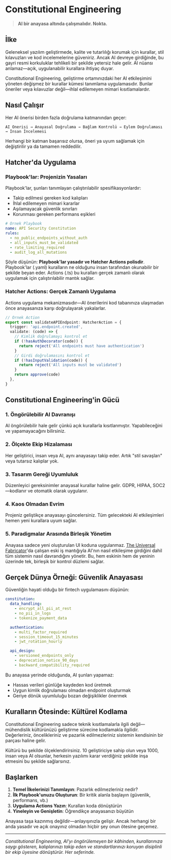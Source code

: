 # Constitutional Engineering

> **AI bir anayasa altında çalışmalıdır. Nokta.**

## İlke

Geleneksel yazılım geliştirmede, kalite ve tutarlılığı korumak için kurallar, stil kılavuzları ve kod incelemelerine güveniriz. Ancak AI devreye girdiğinde, bu gayri resmi korkuluklar tehlikeli bir şekilde yetersiz hale gelir. AI nüansı anlamaz—açık, uygulanabilir kurallara ihtiyaç duyar.

Constitutional Engineering, geliştirme ortamınızdaki her AI etkileşimini yöneten değişmez bir kurallar kümesi tanımlama uygulamasıdır. Bunlar öneriler veya kılavuzlar değil—ihlal edilemeyen mimari kısıtlamalardır.

## Nasıl Çalışır

Her AI önerisi birden fazla doğrulama katmanından geçer:

```
AI Önerisi → Anayasal Doğrulama → Bağlam Kontrolü → Eylem Doğrulaması → İnsan İncelemesi
```

Herhangi bir katman başarısız olursa, öneri ya uyum sağlamak için değiştirilir ya da tamamen reddedilir.

## Hatcher'da Uygulama

### Playbook'lar: Projenizin Yasaları

Playbook'lar, şunları tanımlayan çalıştırılabilir spesifikasyonlardır:

- Takip edilmesi gereken kod kalıpları
- İhlal edilemeyen mimari kararlar
- Aşılamayacak güvenlik sınırları
- Korunması gereken performans eşikleri

```yaml
# Örnek Playbook
name: API Security Constitution
rules:
  - no_public_endpoints_without_auth
  - all_inputs_must_be_validated
  - rate_limiting_required
  - audit_log_all_mutations
```

Şöyle düşünün: **Playbook'lar yasadır ve Hatcher Actions polisdir**. Playbook'lar (.yaml) kuralların ne olduğunu insan tarafından okunabilir bir şekilde beyan eder. Actions (.ts) bu kuralları gerçek zamanlı olarak uygulamak için çalıştırılabilir mantık sağlar.

### Hatcher Actions: Gerçek Zamanlı Uygulama

Actions uygulama mekanizmasıdır—AI önerilerini kod tabanınıza ulaşmadan önce anayasanıza karşı doğrulayarak yakalarlar.

```typescript
// Örnek Action
export const validateAPIEndpoint: HatcherAction = {
  trigger: 'api.endpoint.created',
  validate: (code) => {
    // Kimlik doğrulamayı kontrol et
    if (!hasAuthDecorator(code)) {
      return reject('All endpoints must have authentication')
    }
    // Girdi doğrulamasını kontrol et
    if (!hasInputValidation(code)) {
      return reject('All inputs must be validated')
    }
    return approve(code)
  },
}
```

## Constitutional Engineering'in Gücü

### 1. Öngörülebilir AI Davranışı

AI öngörülebilir hale gelir çünkü açık kurallarla kısıtlanmıştır. Yapabileceğini ve yapamayacağını bilirsiniz.

### 2. Ölçekte Ekip Hizalaması

Her geliştirici, insan veya AI, aynı anayasayı takip eder. Artık "stil savaşları" veya tutarsız kalıplar yok.

### 3. Tasarım Gereği Uyumluluk

Düzenleyici gereksinimler anayasal kurallar haline gelir. GDPR, HIPAA, SOC2—kodlanır ve otomatik olarak uygulanır.

### 4. Kaos Olmadan Evrim

Projeniz geliştikçe anayasayı güncelersiniz. Tüm gelecekteki AI etkileşimleri hemen yeni kurallara uyum sağlar.

### 5. Paradigmalar Arasında Birleşik Yönetim

Anayasa sadece yeni oluşturulan UI koduna uygulanmaz. [The Universal Fabricator](/tr/pillars-universal-fabricator)'da çalışan eski iş mantığıyla AI'nın nasıl etkileşime girdiğini dahil tüm sistemin nasıl davrandığını yönetir. Bu, hem eskinin hem de yeninin üzerinde tek, birleşik bir kontrol düzlemi sağlar.

## Gerçek Dünya Örneği: Güvenlik Anayasası

Güvenliğin hayati olduğu bir fintech uygulamasını düşünün:

```yaml
constitution:
  data_handling:
    - encrypt_all_pii_at_rest
    - no_pii_in_logs
    - tokenize_payment_data

  authentication:
    - multi_factor_required
    - session_timeout_15_minutes
    - jwt_rotation_hourly

  api_design:
    - versioned_endpoints_only
    - deprecation_notice_90_days
    - backward_compatibility_required
```

Bu anayasa yerinde olduğunda, AI şunları yapamaz:

- Hassas verileri günlüğe kaydeden kod üretmek
- Uygun kimlik doğrulaması olmadan endpoint oluşturmak
- Geriye dönük uyumluluğu bozan değişiklikler önermek

## Kuralların Ötesinde: Kültürel Kodlama

Constitutional Engineering sadece teknik kısıtlamalarla ilgili değil—mühendislik kültürünüzü geliştirme sürecine kodlamakla ilgilidir. Değerleriniz, öncelikleriniz ve pazarlık edilmezleriniz sistemin kendisinin bir parçası haline gelir.

Kültürü bu şekilde ölçeklendirirsiniz. 10 geliştiriciye sahip olun veya 1000, insan veya AI olsunlar, herkesin yazılımı karar verdiğiniz şekilde inşa etmesini bu şekilde sağlarsınız.

## Başlarken

1. **Temel İlkelerinizi Tanımlayın**: Pazarlık edilmezleriniz nedir?
2. **İlk Playbook'unuzu Oluşturun**: Bir kritik alanla başlayın (güvenlik, performans, vb.)
3. **Uygulama Actions Yazın**: Kuralları koda dönüştürün
4. **Yineleyin ve Genişletin**: Öğrendikçe anayasanızı büyütün

Anayasa taşa kazınmış değildir—anlayışınızla gelişir. Ancak herhangi bir anda yasadır ve açık onayınız olmadan hiçbir şey onun ötesine geçemez.

---

_Constitutional Engineering, AI'yı öngörülemeyen bir kâhinden, kurallarınıza saygı gösteren, kalıplarınızı takip eden ve standartlarınızı koruyan disiplinli bir ekip üyesine dönüştürür. Her seferinde._

<PageCTA
  title="Geliştirme Anayasanızı Tanımlayın"
  subtitle="Her AI ve geliştiricinin takip etmesi gereken kırılmaz kurallar oluşturun"
  buttonText="Playbook'larınızı Oluşturun"
  buttonLink="/tr/playbooks-system"
  buttonStyle="secondary"
  footer="Sizin standartlarınız. Sizin kurallarınız. Otomatik olarak uygulanır."
/>
